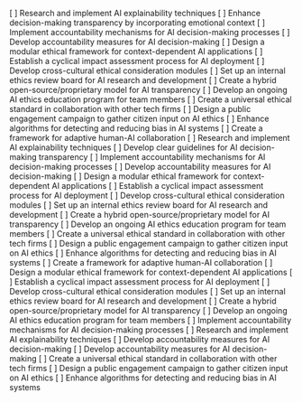[ ] Research and implement AI explainability techniques
[ ] Enhance decision-making transparency by incorporating emotional context
[ ] Implement accountability mechanisms for AI decision-making processes
[ ] Develop accountability measures for AI decision-making
[ ] Design a modular ethical framework for context-dependent AI applications
[ ] Establish a cyclical impact assessment process for AI deployment
[ ] Develop cross-cultural ethical consideration modules
[ ] Set up an internal ethics review board for AI research and development
[ ] Create a hybrid open-source/proprietary model for AI transparency
[ ] Develop an ongoing AI ethics education program for team members
[ ] Create a universal ethical standard in collaboration with other tech firms
[ ] Design a public engagement campaign to gather citizen input on AI ethics
[ ] Enhance algorithms for detecting and reducing bias in AI systems
[ ] Create a framework for adaptive human-AI collaboration
[ ] Research and implement AI explainability techniques
[ ] Develop clear guidelines for AI decision-making transparency
[ ] Implement accountability mechanisms for AI decision-making processes
[ ] Develop accountability measures for AI decision-making
[ ] Design a modular ethical framework for context-dependent AI applications
[ ] Establish a cyclical impact assessment process for AI deployment
[ ] Develop cross-cultural ethical consideration modules
[ ] Set up an internal ethics review board for AI research and development
[ ] Create a hybrid open-source/proprietary model for AI transparency
[ ] Develop an ongoing AI ethics education program for team members
[ ] Create a universal ethical standard in collaboration with other tech firms
[ ] Design a public engagement campaign to gather citizen input on AI ethics
[ ] Enhance algorithms for detecting and reducing bias in AI systems
[ ] Create a framework for adaptive human-AI collaboration
[ ] Design a modular ethical framework for context-dependent AI applications
[ ] Establish a cyclical impact assessment process for AI deployment
[ ] Develop cross-cultural ethical consideration modules
[ ] Set up an internal ethics review board for AI research and development
[ ] Create a hybrid open-source/proprietary model for AI transparency
[ ] Develop an ongoing AI ethics education program for team members
[ ] Implement accountability mechanisms for AI decision-making processes
[ ] Research and implement AI explainability techniques
[ ] Develop accountability measures for AI decision-making
[ ] Develop accountability measures for AI decision-making
[ ] Create a universal ethical standard in collaboration with other tech firms
[ ] Design a public engagement campaign to gather citizen input on AI ethics
[ ] Enhance algorithms for detecting and reducing bias in AI systems
